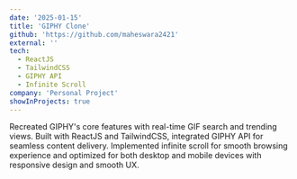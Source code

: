 ```yaml
---
date: '2025-01-15'
title: 'GIPHY Clone'
github: 'https://github.com/maheswara2421'
external: ''
tech:
  - ReactJS
  - TailwindCSS
  - GIPHY API
  - Infinite Scroll
company: 'Personal Project'
showInProjects: true
---
```


Recreated GIPHY's core features with real-time GIF search and trending views. Built with ReactJS and TailwindCSS, integrated GIPHY API for seamless content delivery. Implemented infinite scroll for smooth browsing experience and optimized for both desktop and mobile devices with responsive design and smooth UX.